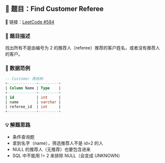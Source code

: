 ## 🧠 题目：Find Customer Referee
🔗 链接：[LeetCode #584](https://leetcode.com/problems/find-customer-referee/?envType=study-plan-v2&envId=top-sql-50)

### 🧩 题目描述
找出所有不是由编号为 2 的推荐人（referee）推荐的客户姓名，或者没有推荐人的客户。


### 🧪 数据范例
```sql
-- Customer 表结构
+-------------+---------+
| Column Name | Type    |
+-------------+---------+
| id          | int     |
| name        | varchar |
| referee_id  | int     |
+-------------+---------+
```

### 💡 解题思路
- 条件查询题
- 拿到名字（name），筛选推荐人不是 id=2 的人
- NULL 的推荐人（无推荐）也要包含进来
- SQL 中不能用 != 2 来排除 NULL（会变成 UNKNOWN）